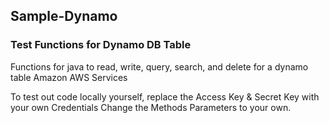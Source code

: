 ## Sample-Dynamo

### Test Functions for Dynamo DB Table
Functions for java to read, write, query, search, and delete for a dynamo table
Amazon AWS Services

To test out code locally yourself, replace the Access Key & Secret Key with your own Credentials 
Change the Methods Parameters to your own. 


